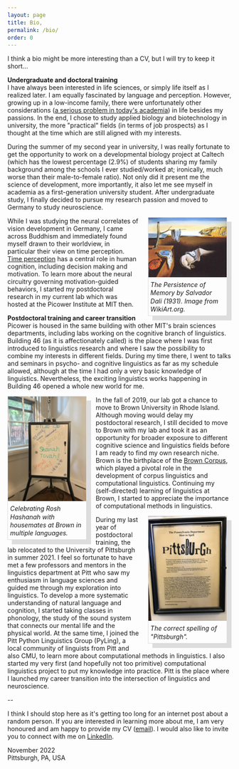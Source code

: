 ```yaml
---
layout: page
title: Bio,
permalink: /bio/
order: 0
---
```


<style>
    .img-box-r {
        float:right;
        margin: 0 10px 10px 20px;
        width: 35%;
        border: 1px solid #ddd;
        box-shadow: 10px 10px #DDD;
        text-decoration: none;
    }
    .img-box-l {
        float:left;
        margin: 0 20px 10px 0;
        width: 35%;
        border: 1px solid #ddd;
        box-shadow: 10px 10px #DDD;
        text-decoration: none;
    }
    .caption {
        line-height: 1.3;
        margin: 5px;

    }
    div.img-box-r > a, div.img-box-l > a {
        text-decoration: none;
    }
</style>

I think a bio might be more interesting than a CV, but I will try to keep it short...

**Undergraduate and doctoral training**  
I have always been interested in life sciences, or simply life itself as I realized later. I am equally fascinated by language and perception. However, growing up in a low-income family, there were unfortunately other considerations (<a target="_blank" href="https://www.washingtonpost.com/business/2022/07/08/dept-of-data-academia-elite/">a serious problem in today's academia</a>) in life besides my passions. In the end, I chose to study applied biology and biotechnology in university, the more "practical" fields (in terms of job prospects) as I thought at the time which are still aligned with my interests.

During the summer of my second year in university, I was really fortunate to get the opportunity to work on a developmental biology project at Caltech (which has the lowest percentage (2.9%) of students sharing my family background among the schools I ever studied/worked at; ironically, much worse than their male-to-female ratio). Not only did it present me the science of development, more importantly, it also let me see myself in academia as a first-generation university student. After undergraduate study, I finally decided to pursue my research passion and moved to Germany to study neuroscience.

<div class="img-box-r">
    <a target="_blank" href="https://www.wikiart.org/en/salvador-dali/the-persistence-of-memory-1931">
        <img src="/img/persistence_of_memory.jpg">
        <h6 class="caption">The Persistence of Memory by Salvador Dali (1931). Image from WikiArt.org.</h6>
    </a>
</div>

While I was studying the neural correlates of vision development in Germany, I came across Buddhism and immediately found myself drawn to their worldview, in particular their view on time perception. [Time perception](https://en.wikipedia.org/wiki/Time_perception) has a central role in human cognition, including decision making and motivation. To learn more about the neural circuitry governing motivation-guided behaviors, I started my postdoctoral research in my current lab which was hosted at the Picower Institute at MIT then.

**Postdoctoral training and career transition**  
Picower is housed in the same building with other MIT's brain sciences departments, including labs working on the cognitive branch of linguistics. Building 46 (as it is affectionately called) is the place where I was first introduced to linguistics research and where I saw the possibility to combine my interests in different fields. During my time there, I went to talks and seminars in psycho- and cognitive linguistics as far as my schedule allowed, although at the time I had only a very basic knowledge of linguistics. Nevertheless, the exciting linguistics works happening in Building 46 opened a whole new world for me.

<div class="img-box-l">
    <a target="_blank" href="/img/rosh_hashanah.jpg">
        <img src="/img/rosh_hashanah.jpg">
        <h6 class="caption">Celebrating Rosh Hashanah with housemates at Brown in multiple languages.</h6>
    </a>
</div>
 
In the fall of 2019, our lab got a chance to move to Brown University in Rhode Island. Although moving would delay my postdoctoral research, I still decided to move to Brown with my lab and took it as an opportunity for broader exposure to different cognitive science and linguistics fields before I am ready to find my own research niche. Brown is the birthplace of the [Brown Corpus](https://en.wikipedia.org/wiki/Brown_Corpus), which played a pivotal role in the development of corpus linguistics and computational linguistics. Continuing my (self-directed) learning of linguistics at Brown, I started to appreciate the importance of computational methods in linguistics.

<div class="img-box-r">
    <a target="_blank" href="/img/pittsburgh.jpg">
        <img src="/img/pittsburgh.jpg">
        <h6 class="caption">The correct spelling of "Pittsburgh".</h6>
    </a>
</div>

During my last year of postdoctoral training, the lab relocated to the University of Pittsburgh in summer 2021. I feel so fortunate to have met a few professors and mentors in the linguistics department at Pitt who saw my enthusiasm in language sciences and guided me through my exploration into linguistics. To develop a more systematic understanding of natural language and cognition, I started taking classes in phonology, the study of the sound system that connects our mental life and the physical world. At the same time, I joined the Pitt Python Linguistics Group (PyLing), a local community of linguists from Pitt and also CMU, to learn more about computational methods in linguistics. I also started my very first (and hopefully not too primitive) computational linguistics project to put my knowledge into practice. Pitt is the place where I launched my career transition into the intersection of linguistics and neuroscience.

--

I think I should stop here as it's getting too long for an internet post about a random person. If you are interested in learning more about me, I am very honoured and am happy to provide my CV (<a href="mailto:{{ site.email }}">email</a>). I would also like to invite you to connect with me on [LinkedIn](https://www.linkedin.com/in/manhowong).

November 2022  
Pittsburgh, PA, USA
